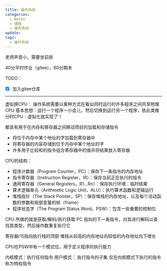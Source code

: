 ```yaml
---
title: 操作系统
categories:
  - Notes
  - 课程
  - 操作系统
update: 
tags:
  - 操作系统
---
```

老师声音小，需要坐前排

40分平时作业（gitee），60分期末

TODO：
- [x] 加入gitee仓库



---

虚拟换CPU：
操作系统需要以某种方式在看似同时运行的许多程序之间共享物理CPU 基本思想：运行一个程序一小会儿，然后切换到运行另一个程序，依此类推 分时CPU - 虚拟化就实现了！

都具有用于在内存和寄存器之间移动项目的加载和存储指令 
- 将位于内存中某个地址的字加载到寄存器中 
- 将寄存器的内容存储到位于内存中某个地址的字 
- 许多用于比较和的指令组合寄存器中的值并将结果放入寄存器

CPU的结构：
- 程序计数器（Program Counter，PC）：保存下一条指令的内存地址
- 指令寄存器（Instruction Register，IR）：保存当前正在执行的指令
- 通用寄存器（General Registers，R1...Rn）：保存执行环境：临时结果
- 算术逻辑单元（Arithmetic Logic Unit，ALU）：执行算术函数和逻辑运行
- 堆栈指针（The Stack Pointer，SP）：保存堆栈的内存地址，以及每个活动函数的参数和局部变量的帧（frame）
- 程序状态字（The Program Status Word，PSW）：包含一些重要的控制位

CPU 所做的就是获取/解码/执行获取 PC 指向的下一条指令，对其进行解码以查找其类型，然后操作数重复执行它

寄存器r15指向执行栈的顶部
堆栈从较高的内存地址向较低的内存地址向下增长

CPU在PSW中有一个模式位，用于定义程序的执行能力

内核模式：执行任何指令
用户模式： 执行指令的子集
仅在内核模式下执行的指令称为特权指令
